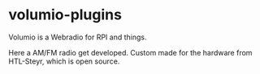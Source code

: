 # volumio-plugins
Volumio is a Webradio for RPI and things.

Here a AM/FM radio get developed. Custom made for the hardware from HTL-Steyr, which is open source.
